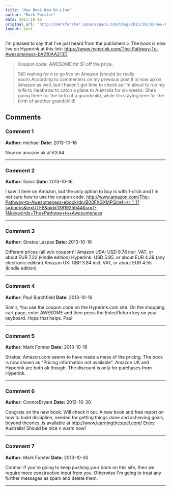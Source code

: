 ```yaml
---
title: "New Book Now On-Line"
author: "Mark Forster"
date: 2013-10-16
original_url: "http://markforster.squarespace.com/blog/2013/10/16/new-book-now-on-line.html"
layout: post
---
```


I’m pleased to say that I’ve just heard from the publishers:> The book is now live on Hyperink at this link: <https://www.hyperink.com/The-Pathway-To-Awesomeness-bA210AA213D>
>
> Coupon code: AWESOME for $1 off the price.
>
> Still waiting for it to go live on Amazon (should be really soon).According to commenters on my previous post it is now up on Amazon as well, but I haven’t got time to check as I’m about to run my wife to Heathrow to catch a plane to Australia for six weeks. She’s going there for the birth of a grandchild, while I’m staying here for the birth of another grandchild!

## Comments

### Comment 1
**Author:** michael
**Date:** 2013-10-16

Now on amazon uk at £3.84

---

### Comment 2
**Author:** Samir
**Date:** 2013-10-16

I saw it here on Amazon, but the only option to buy is with 1-click and I'm not sure how to use the coupon code.
<http://www.amazon.com/The-Pathway-to-Awesomeness-ebook/dp/B00FXGXMPQ/ref=sr_1_1?s=books&ie=UTF8&qid=1381925044&sr=1-1&keywords=The+Pathway+to+Awesomeness>

---

### Comment 3
**Author:** Stratos Laspas
**Date:** 2013-10-16

Different prices (all w/o coupon)!!
Amazon USA: USD 9.78 incl. VAT, or about EUR 7.22 (kindle edition)
Hyperlink: USD 5.95, or about EUR 4.39 (any electronic edition)
Amazon UK: GBP 3.84 incl. VAT, or about EUR 4.55 (kindle edition)

---

### Comment 4
**Author:** Paul Burchfield
**Date:** 2013-10-16

Samir,
You use the coupon code on the Hyperink.com site. On the shopping cart page, enter AWESOME and then press the Enter/Return key on your keyboard.
Hope that helps.
Paul

---

### Comment 5
**Author:** Mark Forster
**Date:** 2013-10-16

Stratos:
Amazon.com seems to have made a mess of the pricing. The book is now shown as "Pricing information not available".
Amazon UK and Hyperink are both ok though. The discount is only for purchases from Hyperink.

---

### Comment 6
**Author:** ConnorBryant
**Date:** 2013-10-30

Congrats on the new book. Will check it out.
A new book and free report on how to build discipline, needed for getting things done and achieving goals, beyond theories, is available at
<http://www.learningthesteel.com/>
Enjoy Australia! Should be nice n warm now!

---

### Comment 7
**Author:** Mark Forster
**Date:** 2013-10-30

Connor:
If you're going to keep pushing your book on this site, then we require more constructive input from you. Otherwise I'm going to treat any further messages as spam and delete them.

---
